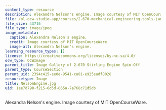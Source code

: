 ```yaml
---
content_type: resource
description: Alexandra Nelson's engine. Image courtesy of MIT OpenCourseWare.
file: /ol-ocw-studio-app/courses/2-670-mechanical-engineering-tools-january-iap-2004/1ae7d790f2156d5d865a7a768c71d5db_NelsonEngine.jpg
file_size: 43716
file_type: image/jpeg
image_metadata:
  caption: Alexandra Nelson's engine.
  credit: Image courtesy of MIT OpenCourseWare.
  image-alt: Alexandra Nelson's engine.
learning_resource_types: []
license: https://creativecommons.org/licenses/by-nc-sa/4.0/
ocw_type: OCWImage
parent_title: Image Gallery of 2.670 Stirling Engine Spin-Off
parent_type: CourseSection
parent_uid: 2394c415-ee0e-9541-ca01-e925eadf8028
resourcetype: Image
title: NelsonEngine.jpg
uid: 1ae7d790-f215-6d5d-865a-7a768c71d5db
---
```

Alexandra Nelson's engine. Image courtesy of MIT OpenCourseWare.